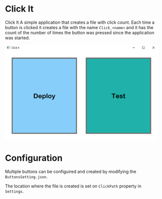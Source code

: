 # Click It
Click It
A simple application that creates a file with click count.
Each time a button is clicked it creates a file with the name `Click_<name>`
and it has the count of the number of times the button was pressed since the application was started.

![](ScreenShot.png)

# Configuration
Multiple buttons can be configuired and created by modifying the `ButtonsSetting.json`.

The location where the file is created is set on `ClickPath` property in `Settings`.